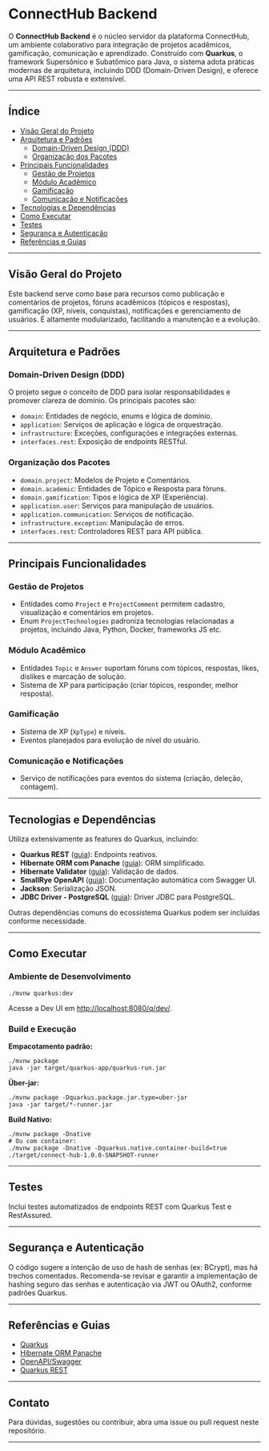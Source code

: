 # ConnectHub Backend

O **ConnectHub Backend** é o núcleo servidor da plataforma ConnectHub, um ambiente colaborativo para integração de projetos acadêmicos, gamificação, comunicação e aprendizado. Construído com **Quarkus**, o framework Supersônico e Subatômico para Java, o sistema adota práticas modernas de arquitetura, incluindo DDD (Domain-Driven Design), e oferece uma API REST robusta e extensível.

---

## Índice

- [Visão Geral do Projeto](#visão-geral-do-projeto)
- [Arquitetura e Padrões](#arquitetura-e-padrões)
  - [Domain-Driven Design (DDD)](#domain-driven-design-ddd)
  - [Organização dos Pacotes](#organização-dos-pacotes)
- [Principais Funcionalidades](#principais-funcionalidades)
  - [Gestão de Projetos](#gestão-de-projetos)
  - [Módulo Acadêmico](#módulo-acadêmico)
  - [Gamificação](#gamificação)
  - [Comunicação e Notificações](#comunicação-e-notificações)
- [Tecnologias e Dependências](#tecnologias-e-dependências)
- [Como Executar](#como-executar)
- [Testes](#testes)
- [Segurança e Autenticação](#segurança-e-autenticação)
- [Referências e Guias](#referências-e-guias)

---

## Visão Geral do Projeto

Este backend serve como base para recursos como publicação e comentários de projetos, fóruns acadêmicos (tópicos e respostas), gamificação (XP, níveis, conquistas), notificações e gerenciamento de usuários. É altamente modularizado, facilitando a manutenção e a evolução.

---

## Arquitetura e Padrões

### Domain-Driven Design (DDD)

O projeto segue o conceito de DDD para isolar responsabilidades e promover clareza de domínio. Os principais pacotes são:

- `domain`: Entidades de negócio, enums e lógica de domínio.
- `application`: Serviços de aplicação e lógica de orquestração.
- `infrastructure`: Exceções, configurações e integrações externas.
- `interfaces.rest`: Exposição de endpoints RESTful.

### Organização dos Pacotes

- `domain.project`: Modelos de Projeto e Comentários.
- `domain.academic`: Entidades de Tópico e Resposta para fóruns.
- `domain.gamification`: Tipos e lógica de XP (Experiência).
- `application.user`: Serviços para manipulação de usuários.
- `application.communication`: Serviços de notificação.
- `infrastructure.exception`: Manipulação de erros.
- `interfaces.rest`: Controladores REST para API pública.

---

## Principais Funcionalidades

### Gestão de Projetos

- Entidades como `Project` e `ProjectComment` permitem cadastro, visualização e comentários em projetos.
- Enum `ProjectTechnologies` padroniza tecnologias relacionadas a projetos, incluindo Java, Python, Docker, frameworks JS etc.

### Módulo Acadêmico

- Entidades `Topic` e `Answer` suportam fóruns com tópicos, respostas, likes, dislikes e marcação de solução.
- Sistema de XP para participação (criar tópicos, responder, melhor resposta).

### Gamificação

- Sistema de XP (`XpType`) e níveis.
- Eventos planejados para evolução de nível do usuário.

### Comunicação e Notificações

- Serviço de notificações para eventos do sistema (criação, deleção, contagem).

---

## Tecnologias e Dependências

Utiliza extensivamente as features do Quarkus, incluindo:

- **Quarkus REST** ([guia](https://quarkus.io/guides/rest)): Endpoints reativos.
- **Hibernate ORM com Panache** ([guia](https://quarkus.io/guides/hibernate-orm-panache)): ORM simplificado.
- **Hibernate Validator** ([guia](https://quarkus.io/guides/validation)): Validação de dados.
- **SmallRye OpenAPI** ([guia](https://quarkus.io/guides/openapi-swaggerui)): Documentação automática com Swagger UI.
- **Jackson**: Serialização JSON.
- **JDBC Driver - PostgreSQL** ([guia](https://quarkus.io/guides/datasource)): Driver JDBC para PostgreSQL.

Outras dependências comuns do ecossistema Quarkus podem ser incluídas conforme necessidade.

---

## Como Executar

### Ambiente de Desenvolvimento

```shell
./mvnw quarkus:dev
```
Acesse a Dev UI em [http://localhost:8080/q/dev/](http://localhost:8080/q/dev/).

### Build e Execução

**Empacotamento padrão:**
```shell
./mvnw package
java -jar target/quarkus-app/quarkus-run.jar
```

**Über-jar:**
```shell
./mvnw package -Dquarkus.package.jar.type=uber-jar
java -jar target/*-runner.jar
```

**Build Nativo:**
```shell
./mvnw package -Dnative
# Ou com container:
./mvnw package -Dnative -Dquarkus.native.container-build=true
./target/connect-hub-1.0.0-SNAPSHOT-runner
```

---

## Testes

Inclui testes automatizados de endpoints REST com Quarkus Test e RestAssured.

---

## Segurança e Autenticação

O código sugere a intenção de uso de hash de senhas (ex: BCrypt), mas há trechos comentados. Recomenda-se revisar e garantir a implementação de hashing seguro das senhas e autenticação via JWT ou OAuth2, conforme padrões Quarkus.

---

## Referências e Guias

- [Quarkus](https://quarkus.io/)
- [Hibernate ORM Panache](https://quarkus.io/guides/hibernate-orm-panache)
- [OpenAPI/Swagger](https://quarkus.io/guides/openapi-swaggerui)
- [Quarkus REST](https://quarkus.io/guides/rest)

---

## Contato

Para dúvidas, sugestões ou contribuir, abra uma issue ou pull request neste repositório.

---
